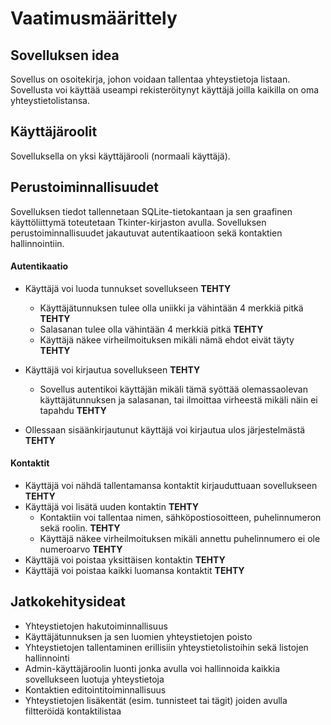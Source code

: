 # Vaatimusmäärittely

## Sovelluksen idea

Sovellus on osoitekirja, johon voidaan tallentaa yhteystietoja listaan. Sovellusta voi käyttää useampi rekisteröitynyt käyttäjä joilla kaikilla on oma yhteystietolistansa.

## Käyttäjäroolit

Sovelluksella on yksi käyttäjärooli (normaali käyttäjä).

## Perustoiminnallisuudet

Sovelluksen tiedot tallennetaan SQLite-tietokantaan ja
sen graafinen käyttöliittymä toteutetaan Tkinter-kirjaston avulla. Sovelluksen perustoiminnallisuudet jakautuvat autentikaatioon sekä kontaktien hallinnointiin.

#### Autentikaatio

- Käyttäjä voi luoda tunnukset sovellukseen **TEHTY**

  - Käyttäjätunnuksen tulee olla uniikki ja vähintään 4 merkkiä pitkä **TEHTY**
  - Salasanan tulee olla vähintään 4 merkkiä pitkä **TEHTY**
  - Käyttäjä näkee virheilmoituksen mikäli nämä ehdot eivät täyty **TEHTY**

- Käyttäjä voi kirjautua sovellukseen **TEHTY**

  - Sovellus autentikoi käyttäjän mikäli tämä syöttää olemassaolevan käyttäjätunnuksen ja salasanan, tai ilmoittaa virheestä mikäli näin ei tapahdu **TEHTY**

- Ollessaan sisäänkirjautunut käyttäjä voi kirjautua ulos järjestelmästä **TEHTY**

#### Kontaktit

- Käyttäjä voi nähdä tallentamansa kontaktit kirjauduttuaan sovellukseen **TEHTY**
- Käyttäjä voi lisätä uuden kontaktin **TEHTY**
  - Kontaktiin voi tallentaa nimen, sähköpostiosoitteen, puhelinnumeron sekä roolin. **TEHTY**
  - Käyttäjä näkee virheilmoituksen mikäli annettu puhelinnumero ei ole numeroarvo **TEHTY**
- Käyttäjä voi poistaa yksittäisen kontaktin **TEHTY**
- Käyttäjä voi poistaa kaikki luomansa kontaktit **TEHTY**

## Jatkokehitysideat

- Yhteystietojen hakutoiminnallisuus
- Käyttäjätunnuksen ja sen luomien yhteystietojen poisto
- Yhteystietojen tallentaminen erillisiin yhteystietolistoihin sekä listojen hallinnointi
- Admin-käyttäjäroolin luonti jonka avulla voi hallinnoida kaikkia sovellukseen luotuja yhteystietoja
- Kontaktien editointitoiminnallisuus
- Yhteystietojen lisäkentät (esim. tunnisteet tai tägit) joiden avulla filtteröidä kontaktilistaa
